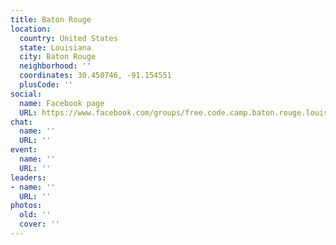 ```yaml
---
title: Baton Rouge
location:
  country: United States
  state: Louisiana
  city: Baton Rouge
  neighborhood: ''
  coordinates: 30.450746, -91.154551
  plusCode: ''
social:
  name: Facebook page
  URL: https://www.facebook.com/groups/free.code.camp.baton.rouge.louisiana
chat:
  name: ''
  URL: ''
event:
  name: ''
  URL: ''
leaders:
- name: ''
  URL: ''
photos:
  old: ''
  cover: ''
---
```

